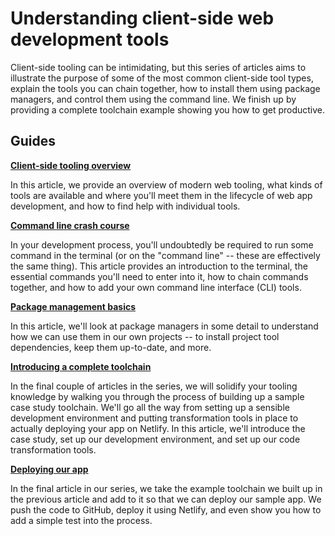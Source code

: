 # Understanding client-side web development tools

Client-side tooling can be intimidating, but this series of articles aims to illustrate the purpose of some of the most common client-side tool types, explain the tools you can chain together, how to install them using package managers, and control them using the command line. We finish up by providing a complete toolchain example showing you how to get productive.

## Guides

**[Client-side tooling overview](https://github.com/AndrewSRea/My_Learning_Port/tree/main/JavaScript/Tools_and_Testing/Client-side_Web_Dev_Tools/Client-side_Tooling#client-side-tooling-overview)**

In this article, we provide an overview of modern web tooling, what kinds of tools are available and where you'll meet them in the lifecycle of web app development, and how to find help with individual tools.

**[Command line crash course](https://github.com/AndrewSRea/My_Learning_Port/tree/main/JavaScript/Tools_and_Testing/Client-side_Web_Dev_Tools/Command_Line#command-line-crash-course)**

In your development process, you'll undoubtedly be required to run some command in the terminal (or on the "command line" -- these are effectively the same thing). This article provides an introduction to the terminal, the essential commands you'll need to enter into it, how to chain commands together, and how to add your own command line interface (CLI) tools.

**[Package management basics](https://github.com/AndrewSRea/My_Learning_Port/tree/main/JavaScript/Tools_and_Testing/Client-side_Web_Dev_Tools/Package_Mgmt_Basics#package-management-basics)**

In this article, we'll look at package managers in some detail to understand how we can use them in our own projects -- to install project tool dependencies, keep them up-to-date, and more.

**[Introducing a complete toolchain](https://github.com/AndrewSRea/My_Learning_Port/tree/main/JavaScript/Tools_and_Testing/Client-side_Web_Dev_Tools/Intro_Toolchain#introducing-a-complete-toolchain)**

In the final couple of articles in the series, we will solidify your tooling knowledge by walking you through the process of building up a sample case study toolchain. We'll go all the way from setting up a sensible development environment and putting transformation tools in place to actually deploying your app on Netlify. In this article, we'll introduce the case study, set up our development environment, and set up our code transformation tools.

**[Deploying our app](https://github.com/AndrewSRea/My_Learning_Port/tree/main/JavaScript/Tools_and_Testing/Client-side_Web_Dev_Tools/Deploying_App#deploying-our-app)**

In the final article in our series, we take the example toolchain we built up in the previous article and add to it so that we can deploy our sample app. We push the code to GitHub, deploy it using Netlify, and even show you how to add a simple test into the process.